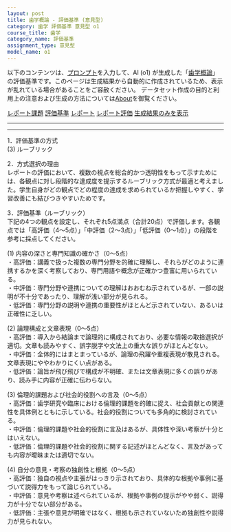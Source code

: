 ```yaml
---
layout: post
title: 歯学概論 - 評価基準 (意見型)
category: 歯学 評価基準 意見型 o1
course_title: 歯学
category_name: 評価基準
assignment_type: 意見型
model_name: o1
---
```


以下のコンテンツは、[プロンプト](https://github.com/takedatoshiyuki/synthetic_assignments/tree/main/generated/歯学/o1/prompt_評価基準-意見型.md)を入力して、AI (o1) が生成した「[歯学概論](/contents/歯学/)」の評価基準です。このページは生成結果から自動的に作成されているため、表示が乱れている場合があることをご容赦ください。
データセット作成の目的と利用上の注意および生成の方法については[About](/About)を御覧ください。

[レポート課題](../レポート課題-意見型)
[評価基準](../評価基準-意見型)
[レポート](../レポート-意見型)
[レポート評価](../レポート評価-意見型)
[生成結果のみを表示](https://github.com/takedatoshiyuki/synthetic_assignments/tree/main/generated/歯学/o1/評価基準-意見型.md)
  

***
***
  
1．評価基準の方式  
(3) ルーブリック

2．方式選択の理由  
レポートの評価において、複数の視点を総合的かつ透明性をもって示すためには、各観点に対し段階的な達成度を提示するルーブリック方式が最適と考えました。学生自身がどの観点でどの程度の達成を求められているか把握しやすく、学習改善にも結びつきやすいためです。

3．評価基準（ルーブリック）  
下記の4つの観点を設定し、それぞれ5点満点（合計20点）で評価します。各観点では「高評価（4～5点）」「中評価（2～3点）」「低評価（0～1点）」の段階を参考に採点してください。

(1) 内容の深さと専門知識の確かさ（0～5点）  
・高評価：講義で扱った複数の専門分野を的確に理解し、それらがどのように連携するかを深く考察しており、専門用語や概念が正確かつ豊富に用いられている。  
・中評価：専門分野や連携についての理解はおおむね示されているが、一部の説明が不十分であったり、理解が浅い部分が見られる。  
・低評価：専門分野の説明や連携の重要性がほとんど示されていない、あるいは正確性に乏しい。

(2) 論理構成と文章表現（0～5点）  
・高評価：導入から結論まで論理的に構成されており、必要な情報の取捨選択が適切。文章も読みやすく、誤字脱字や文法上の重大な誤りがほとんどない。  
・中評価：全体的にはまとまっているが、論理の飛躍や重複表現が散見される。文章表現にややわかりにくい点がある。  
・低評価：論旨が飛び飛びで構成が不明確、または文章表現に多くの誤りがあり、読み手に内容が正確に伝わらない。

(3) 倫理的課題および社会的役割への言及（0～5点）  
・高評価：歯学研究や臨床における倫理的課題を的確に捉え、社会貢献との関連性を具体例とともに示している。社会的役割についても多角的に検討されている。  
・中評価：倫理的課題や社会的役割に言及はあるが、具体性や深い考察が十分とはいえない。  
・低評価：倫理的課題や社会的役割に関する記述がほとんどなく、言及があっても内容が曖昧または適切でない。

(4) 自分の意見・考察の独創性と根拠（0～5点）  
・高評価：独自の視点や主張がはっきり示されており、具体的な根拠や事例に基づいて説得力をもって論じられている。  
・中評価：意見や考察は述べられているが、根拠や事例の提示がやや弱く、説得力が十分でない部分がある。  
・低評価：主張や意見が明確ではなく、根拠も示されていないため独創性や説得力が見られない。

